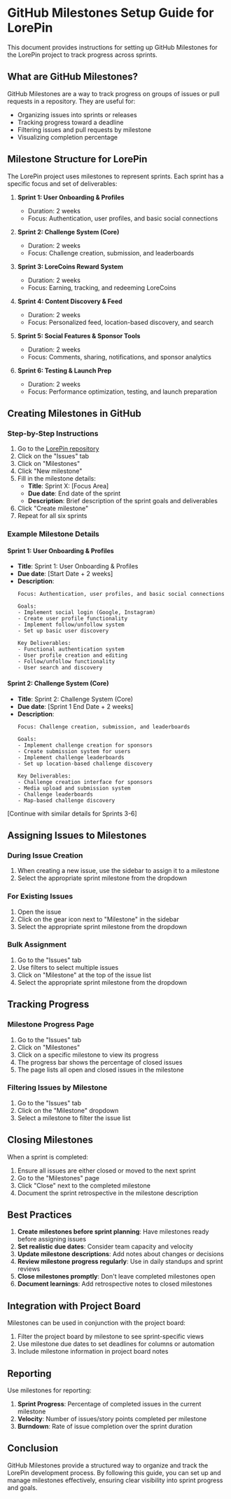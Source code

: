 # GitHub Milestones Setup Guide for LorePin

This document provides instructions for setting up GitHub Milestones for the LorePin project to track progress across sprints.

## What are GitHub Milestones?

GitHub Milestones are a way to track progress on groups of issues or pull requests in a repository. They are useful for:

- Organizing issues into sprints or releases
- Tracking progress toward a deadline
- Filtering issues and pull requests by milestone
- Visualizing completion percentage

## Milestone Structure for LorePin

The LorePin project uses milestones to represent sprints. Each sprint has a specific focus and set of deliverables:

1. **Sprint 1: User Onboarding & Profiles**
   - Duration: 2 weeks
   - Focus: Authentication, user profiles, and basic social connections

2. **Sprint 2: Challenge System (Core)**
   - Duration: 2 weeks
   - Focus: Challenge creation, submission, and leaderboards

3. **Sprint 3: LoreCoins Reward System**
   - Duration: 2 weeks
   - Focus: Earning, tracking, and redeeming LoreCoins

4. **Sprint 4: Content Discovery & Feed**
   - Duration: 2 weeks
   - Focus: Personalized feed, location-based discovery, and search

5. **Sprint 5: Social Features & Sponsor Tools**
   - Duration: 2 weeks
   - Focus: Comments, sharing, notifications, and sponsor analytics

6. **Sprint 6: Testing & Launch Prep**
   - Duration: 2 weeks
   - Focus: Performance optimization, testing, and launch preparation

## Creating Milestones in GitHub

### Step-by-Step Instructions

1. Go to the [LorePin repository](https://github.com/fredadun/LorePinProjectV3)
2. Click on the "Issues" tab
3. Click on "Milestones"
4. Click "New milestone"
5. Fill in the milestone details:
   - **Title**: Sprint X: [Focus Area]
   - **Due date**: End date of the sprint
   - **Description**: Brief description of the sprint goals and deliverables
6. Click "Create milestone"
7. Repeat for all six sprints

### Example Milestone Details

#### Sprint 1: User Onboarding & Profiles

- **Title**: Sprint 1: User Onboarding & Profiles
- **Due date**: [Start Date + 2 weeks]
- **Description**:
  ```
  Focus: Authentication, user profiles, and basic social connections

  Goals:
  - Implement social login (Google, Instagram)
  - Create user profile functionality
  - Implement follow/unfollow system
  - Set up basic user discovery

  Key Deliverables:
  - Functional authentication system
  - User profile creation and editing
  - Follow/unfollow functionality
  - User search and discovery
  ```

#### Sprint 2: Challenge System (Core)

- **Title**: Sprint 2: Challenge System (Core)
- **Due date**: [Sprint 1 End Date + 2 weeks]
- **Description**:
  ```
  Focus: Challenge creation, submission, and leaderboards

  Goals:
  - Implement challenge creation for sponsors
  - Create submission system for users
  - Implement challenge leaderboards
  - Set up location-based challenge discovery

  Key Deliverables:
  - Challenge creation interface for sponsors
  - Media upload and submission system
  - Challenge leaderboards
  - Map-based challenge discovery
  ```

[Continue with similar details for Sprints 3-6]

## Assigning Issues to Milestones

### During Issue Creation

1. When creating a new issue, use the sidebar to assign it to a milestone
2. Select the appropriate sprint milestone from the dropdown

### For Existing Issues

1. Open the issue
2. Click on the gear icon next to "Milestone" in the sidebar
3. Select the appropriate sprint milestone from the dropdown

### Bulk Assignment

1. Go to the "Issues" tab
2. Use filters to select multiple issues
3. Click on "Milestone" at the top of the issue list
4. Select the appropriate sprint milestone from the dropdown

## Tracking Progress

### Milestone Progress Page

1. Go to the "Issues" tab
2. Click on "Milestones"
3. Click on a specific milestone to view its progress
4. The progress bar shows the percentage of closed issues
5. The page lists all open and closed issues in the milestone

### Filtering Issues by Milestone

1. Go to the "Issues" tab
2. Click on the "Milestone" dropdown
3. Select a milestone to filter the issue list

## Closing Milestones

When a sprint is completed:

1. Ensure all issues are either closed or moved to the next sprint
2. Go to the "Milestones" page
3. Click "Close" next to the completed milestone
4. Document the sprint retrospective in the milestone description

## Best Practices

1. **Create milestones before sprint planning**: Have milestones ready before assigning issues
2. **Set realistic due dates**: Consider team capacity and velocity
3. **Update milestone descriptions**: Add notes about changes or decisions
4. **Review milestone progress regularly**: Use in daily standups and sprint reviews
5. **Close milestones promptly**: Don't leave completed milestones open
6. **Document learnings**: Add retrospective notes to closed milestones

## Integration with Project Board

Milestones can be used in conjunction with the project board:

1. Filter the project board by milestone to see sprint-specific views
2. Use milestone due dates to set deadlines for columns or automation
3. Include milestone information in project board notes

## Reporting

Use milestones for reporting:

1. **Sprint Progress**: Percentage of completed issues in the current milestone
2. **Velocity**: Number of issues/story points completed per milestone
3. **Burndown**: Rate of issue completion over the sprint duration

## Conclusion

GitHub Milestones provide a structured way to organize and track the LorePin development process. By following this guide, you can set up and manage milestones effectively, ensuring clear visibility into sprint progress and goals.
